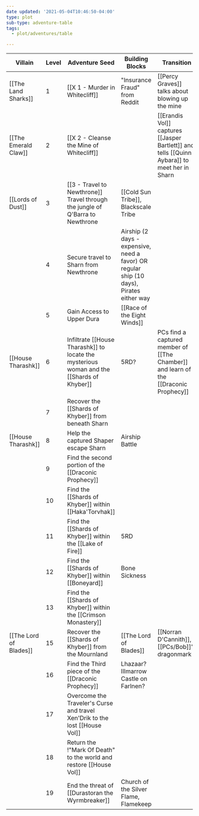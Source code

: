 ```yaml
---
date updated: '2021-05-04T10:46:50-04:00'
type: plot
sub-type: adventure-table
tags:
  - plot/adventures/table

---
```


| Villain                | Level | Adventure Seed                                                                            | Building Blocks                                                                          | Transition                                                                                   |
| ---------------------- | ----- | ----------------------------------------------------------------------------------------- | ---------------------------------------------------------------------------------------- | -------------------------------------------------------------------------------------------- |
| [[The Land Sharks]]    | 1     | [[X 1 - Murder in Whitecliff]]                                                            | "Insurance Fraud" from Reddit                                                            | [[Percy Graves]] talks about blowing up the mine                                             |
| [[The Emerald Claw]]   | 2     | [[X 2 - Cleanse the Mine of Whitecliff]]                                                  |                                                                                          | [[Erandis Vol]] captures [[Jasper Bartlett]] and tells [[Quinn Aybara]] to meet her in Sharn |
| [[Lords of Dust]]      | 3     | [[3 - Travel to Newthrone]] Travel through the jungle of Q'Barra to Newthrone             | [[Cold Sun Tribe]], Blackscale Tribe                                                     |                                                                                              |
|                        | 4     | Secure travel to Sharn from Newthrone                                                     | Airship (2 days - expensive, need a favor) OR regular ship (10 days), Pirates either way |                                                                                              |
|                        | 5     | Gain Access to Upper Dura                                                                 | [[Race of the Eight Winds]]                                                              |                                                                                              |
| [[House Tharashk]]     | 6     | Infiltrate [[House Tharashk]] to locate the mysterious woman and the [[Shards of Khyber]] | 5RD?                                                                                     | PCs find a captured member of [[The Chamber]] and learn of the [[Draconic Prophecy]]         |
|                        | 7     | Recover the [[Shards of Khyber]] from beneath Sharn                                       |                                                                                          |                                                                                              |
| [[House Tharashk]]     | 8     | Help the captured Shaper escape Sharn                                                     | Airship Battle                                                                           |                                                                                              |
|                        | 9     | Find the second portion of the [[Draconic Prophecy]]                                      |                                                                                          |                                                                                              |
|                        | 10    | Find the [[Shards of Khyber]] within [[Haka'Torvhak]]                                     |                                                                                          |                                                                                              |
|                        | 11    | Find the [[Shards of Khyber]] within the [[Lake of Fire]]                                 | 5RD                                                                                      |                                                                                              |
|                        | 12    | Find the [[Shards of Khyber]] within [[Boneyard]]                                         | Bone Sickness                                                                            |                                                                                              |
|                        | 13    | Find the [[Shards of Khyber]] within the [[Crimson Monastery]]                            |                                                                                          |                                                                                              |
| [[The Lord of Blades]] | 15    | Recover the [[Shards of Khyber]] from the Mournland                                       | [[The Lord of Blades]]                                                                   | [[Norran D'Cannith]], [[PCs/Bob]]'s dragonmark                                               |
|                        | 16    | Find the Third piece of the [[Draconic Prophecy]]                                         | Lhazaar? Illmarrow Castle on Farlnen?                                                    |                                                                                              |
|                        | 17    | Overcome the Traveler's Curse and travel Xen'Drik to the lost [[House Vol]]               |                                                                                          |                                                                                              |
|                        | 18    | Return the !"Mark Of Death" to the world and restore [[House Vol]]                        |                                                                                          |                                                                                              |
|                        | 19    | End the threat of [[Durastoran the Wyrmbreaker]]                                          | Church of the Silver Flame, Flamekeep                                                    |                                                                                              |
